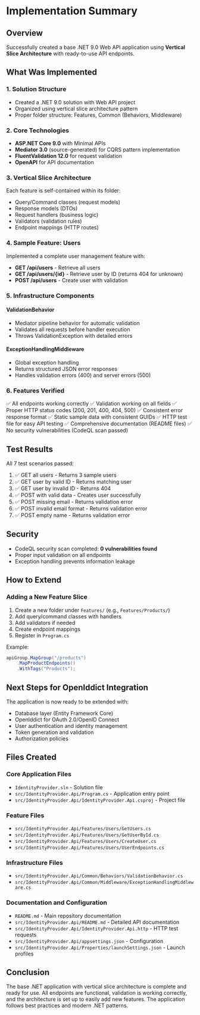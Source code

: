 # Implementation Summary

## Overview
Successfully created a base .NET 9.0 Web API application using **Vertical Slice Architecture** with ready-to-use API endpoints.

## What Was Implemented

### 1. Solution Structure
- Created a .NET 9.0 solution with Web API project
- Organized using vertical slice architecture pattern
- Proper folder structure: Features, Common (Behaviors, Middleware)

### 2. Core Technologies
- **ASP.NET Core 9.0** with Minimal APIs
- **Mediator 3.0** (source-generated) for CQRS pattern implementation
- **FluentValidation 12.0** for request validation
- **OpenAPI** for API documentation

### 3. Vertical Slice Architecture
Each feature is self-contained within its folder:
- Query/Command classes (request models)
- Response models (DTOs)
- Request handlers (business logic)
- Validators (validation rules)
- Endpoint mappings (HTTP routes)

### 4. Sample Feature: Users
Implemented a complete user management feature with:
- **GET /api/users** - Retrieve all users
- **GET /api/users/{id}** - Retrieve user by ID (returns 404 for unknown)
- **POST /api/users** - Create user with validation

### 5. Infrastructure Components

#### ValidationBehavior
- Mediator pipeline behavior for automatic validation
- Validates all requests before handler execution
- Throws ValidationException with detailed errors

#### ExceptionHandlingMiddleware
- Global exception handling
- Returns structured JSON error responses
- Handles validation errors (400) and server errors (500)

### 6. Features Verified

✅ All endpoints working correctly
✅ Validation working on all fields
✅ Proper HTTP status codes (200, 201, 400, 404, 500)
✅ Consistent error response format
✅ Static sample data with consistent GUIDs
✅ HTTP test file for easy API testing
✅ Comprehensive documentation (README files)
✅ No security vulnerabilities (CodeQL scan passed)

## Test Results

All 7 test scenarios passed:
1. ✅ GET all users - Returns 3 sample users
2. ✅ GET user by valid ID - Returns matching user
3. ✅ GET user by invalid ID - Returns 404
4. ✅ POST with valid data - Creates user successfully
5. ✅ POST missing email - Returns validation error
6. ✅ POST invalid email format - Returns validation error
7. ✅ POST empty name - Returns validation error

## Security

- CodeQL security scan completed: **0 vulnerabilities found**
- Proper input validation on all endpoints
- Exception handling prevents information leakage

## How to Extend

### Adding a New Feature Slice

1. Create a new folder under `Features/` (e.g., `Features/Products/`)
2. Add query/command classes with handlers
3. Add validators if needed
4. Create endpoint mappings
5. Register in `Program.cs`

Example:
```csharp
apiGroup.MapGroup("/products")
    .MapProductEndpoints()
    .WithTags("Products");
```

## Next Steps for OpenIddict Integration

The application is now ready to be extended with:
- Database layer (Entity Framework Core)
- OpenIddict for OAuth 2.0/OpenID Connect
- User authentication and identity management
- Token generation and validation
- Authorization policies

## Files Created

### Core Application Files
- `IdentityProvider.sln` - Solution file
- `src/IdentityProvider.Api/Program.cs` - Application entry point
- `src/IdentityProvider.Api/IdentityProvider.Api.csproj` - Project file

### Feature Files
- `src/IdentityProvider.Api/Features/Users/GetUsers.cs`
- `src/IdentityProvider.Api/Features/Users/GetUserById.cs`
- `src/IdentityProvider.Api/Features/Users/CreateUser.cs`
- `src/IdentityProvider.Api/Features/Users/UserEndpoints.cs`

### Infrastructure Files
- `src/IdentityProvider.Api/Common/Behaviors/ValidationBehavior.cs`
- `src/IdentityProvider.Api/Common/Middleware/ExceptionHandlingMiddleware.cs`

### Documentation and Configuration
- `README.md` - Main repository documentation
- `src/IdentityProvider.Api/README.md` - Detailed API documentation
- `src/IdentityProvider.Api/IdentityProvider.Api.http` - HTTP test requests
- `src/IdentityProvider.Api/appsettings.json` - Configuration
- `src/IdentityProvider.Api/Properties/launchSettings.json` - Launch profiles

## Conclusion

The base .NET application with vertical slice architecture is complete and ready for use. All endpoints are functional, validation is working correctly, and the architecture is set up to easily add new features. The application follows best practices and modern .NET patterns.
